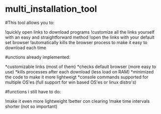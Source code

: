 # multi_installation_tool

#This tool allows you to:

!quickly open links to download programs
!customize all the links yourself with an easy and straightforward method
!open the links with your default set browser
!automatically kills the browser process to make it easy to download each time



#unctions already implemented:

*customizable links (most of them)
*checks default browser (more easy to use)
*kills processes after each download (less load on RAM)
*minimized the code to make it more lightweigt
*console commands supported for multiple OS'es (full support for win based OS'es or linux distro's)



#functions i still have to do:

!make it even more lightweight
!better con clearing
!make time intervals shorter (not so important)
